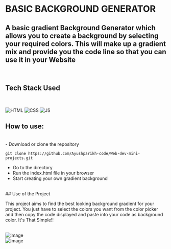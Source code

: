 # BASIC BACKGROUND GENERATOR

## A basic gradient Background Generator which allows you to create a background by selecting your required colors. This will make up a gradient mix and provide you the code line so that you can use it in your Website 

<br>

## Tech Stack Used
<br>

![HTML](https://img.shields.io/badge/html5%20-%23E34F26.svg?&style=for-the-badge&logo=html5&logoColor=white)
![CSS](https://img.shields.io/badge/css3%20-%231572B6.svg?&style=for-the-badge&logo=css3&logoColor=white)
![JS](https://img.shields.io/badge/javascript%20-%23323330.svg?&style=for-the-badge&logo=javascript&logoColor=%23F7DF1E)

## How to use:
<br>
- Download or clone the repository

```
git clone https://github.com/Ayushparikh-code/Web-dev-mini-projects.git
```
- Go to the directory
- Run the index.html file in your browser
- Start creating your own gradient background
<br>
## Use of the Project

This project aims to find the best looking background gradient for your project. You just have to select the colors you want from the color picker and then copy the code displayed and paste into your code as background color.
It's That Simple!!
<br><br>

![image](https://user-images.githubusercontent.com/67221487/124392353-ab6b0700-dd12-11eb-9093-b6309b08e2d5.png)
<br>
![image](https://user-images.githubusercontent.com/67221487/124392372-c2115e00-dd12-11eb-9743-9be785121fb4.png)
